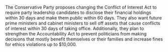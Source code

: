 The Conservative Party proposes changing the Conflict of Interest Act to require party leadership candidates to disclose their financial holdings within 30 days and make them public within 60 days. They also want future prime ministers and cabinet ministers to sell off assets that cause conflicts of interest within 30 days of taking office. Additionally, they plan to strengthen the Accountability Act to prevent politicians from making decisions that mostly benefit themselves or their families and increase fines for ethics violations up to $10,000.
